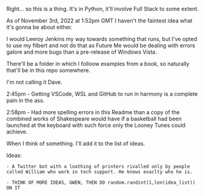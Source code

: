 Right... so this is a thing. It's in Python, it'll involve Full Stack to some extent.

As of November 3rd, 2022 at 1:52pm GMT I haven't the faintest idea what it's gonna be about either.

I would Leeroy Jenkins my way towards something that runs, but I've opted to use my filbert and not do that as Future Me would be dealing with errors galore and more bugs than a pre-release of Windows Vista.

There'll be a folder in which I folloow examples from a book, so naturally that'll be in this repo somewhere.

I'm not calling it Dave.

2:45pm - Getting VSCode, WSL and GitHub to run in harmony is a complete pain in the ass.

2:58pm - Had more spelling errors in this Readme than a copy of the combined works of Shakespeare would have if a basketball had been launched at the keyboard with such force only the Looney Tunes could achieve.

When I think of something. I'll add it to the list of ideas.

Ideas:
    
    - A Twitter bot with a loathing of printers rivalled only by people called William who work in tech support. He knows exaclty who he is.
    
    - THINK OF MORE IDEAS, GWEN, THEN DO random.randint(1,len(idea_list)) ON IT
